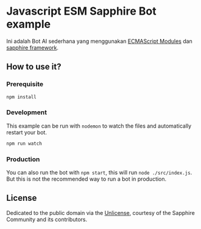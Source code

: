 # Javascript ESM Sapphire Bot example

Ini adalah Bot AI sederhana yang menggunakan [ECMAScript Modules][esm] dan [sapphire framework][sapphire].

## How to use it?

### Prerequisite

```sh
npm install
```

### Development

This example can be run with `nodemon` to watch the files and automatically restart your bot.

```sh
npm run watch
```

### Production

You can also run the bot with `npm start`, this will run `node ./src/index.js`. But this is not the recommended way to run a bot in production.

## License

Dedicated to the public domain via the [Unlicense], courtesy of the Sapphire Community and its contributors.

[sapphire]: https://github.com/sapphiredev/framework
[unlicense]: https://github.com/sapphiredev/examples/blob/main/LICENSE.md
[esm]: https://nodejs.org/api/esm.html